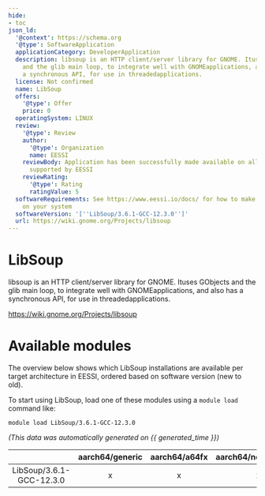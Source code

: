 ```yaml
---
hide:
- toc
json_ld:
  '@context': https://schema.org
  '@type': SoftwareApplication
  applicationCategory: DeveloperApplication
  description: libsoup is an HTTP client/server library for GNOME. Ituses GObjects
    and the glib main loop, to integrate well with GNOMEapplications, and also has
    a synchronous API, for use in threadedapplications.
  license: Not confirmed
  name: LibSoup
  offers:
    '@type': Offer
    price: 0
  operatingSystem: LINUX
  review:
    '@type': Review
    author:
      '@type': Organization
      name: EESSI
    reviewBody: Application has been successfully made available on all architectures
      supported by EESSI
    reviewRating:
      '@type': Rating
      ratingValue: 5
  softwareRequirements: See https://www.eessi.io/docs/ for how to make EESSI available
    on your system
  softwareVersion: '[''LibSoup/3.6.1-GCC-12.3.0'']'
  url: https://wiki.gnome.org/Projects/libsoup
---
```


LibSoup
=======


libsoup is an HTTP client/server library for GNOME. Ituses GObjects and the glib main loop, to integrate well with GNOMEapplications, and also has a synchronous API, for use in threadedapplications.

https://wiki.gnome.org/Projects/libsoup
# Available modules


The overview below shows which LibSoup installations are available per target architecture in EESSI, ordered based on software version (new to old).

To start using LibSoup, load one of these modules using a `module load` command like:

```shell
module load LibSoup/3.6.1-GCC-12.3.0
```

*(This data was automatically generated on {{ generated_time }})*

| |aarch64/generic|aarch64/a64fx|aarch64/neoverse_n1|aarch64/neoverse_v1|aarch64/nvidia/grace|x86_64/generic|x86_64/amd/zen2|x86_64/amd/zen3|x86_64/amd/zen4|x86_64/intel/cascadelake|x86_64/intel/haswell|x86_64/intel/icelake|x86_64/intel/sapphirerapids|x86_64/intel/skylake_avx512|
| :---: | :---: | :---: | :---: | :---: | :---: | :---: | :---: | :---: | :---: | :---: | :---: | :---: | :---: | :---: |
|LibSoup/3.6.1-GCC-12.3.0|x|x|x|x|x|x|x|x|x|x|x|x|x|x|
